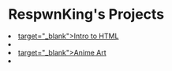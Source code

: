 # RespwnKing's Projects
<url>  
    <li><a href="Intro_html/index.html"> target="_blank">Intro to HTML</a><li>
    <li><a href="html5_css/index.html"> target="_blank">Anime Art</a><li>
